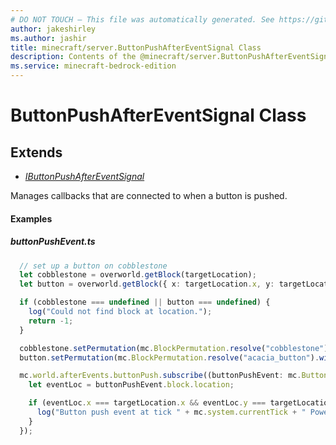 ```yaml
---
# DO NOT TOUCH — This file was automatically generated. See https://github.com/mojang/minecraftapidocsgenerator to modify descriptions, examples, etc.
author: jakeshirley
ms.author: jashir
title: minecraft/server.ButtonPushAfterEventSignal Class
description: Contents of the @minecraft/server.ButtonPushAfterEventSignal class.
ms.service: minecraft-bedrock-edition
---
```

# ButtonPushAfterEventSignal Class

## Extends
- [*IButtonPushAfterEventSignal*](IButtonPushAfterEventSignal.md)

Manages callbacks that are connected to when a button is pushed.

#### Examples
##### ***buttonPushEvent.ts***
```typescript
  // set up a button on cobblestone
  let cobblestone = overworld.getBlock(targetLocation);
  let button = overworld.getBlock({ x: targetLocation.x, y: targetLocation.y + 1, z: targetLocation.z });

  if (cobblestone === undefined || button === undefined) {
    log("Could not find block at location.");
    return -1;
  }

  cobblestone.setPermutation(mc.BlockPermutation.resolve("cobblestone"));
  button.setPermutation(mc.BlockPermutation.resolve("acacia_button").withState("facing_direction", 1 /* up */));

  mc.world.afterEvents.buttonPush.subscribe((buttonPushEvent: mc.ButtonPushAfterEvent) => {
    let eventLoc = buttonPushEvent.block.location;

    if (eventLoc.x === targetLocation.x && eventLoc.y === targetLocation.y + 1 && eventLoc.z === targetLocation.z) {
      log("Button push event at tick " + mc.system.currentTick + " Power:" + buttonPushEvent.block.getRedstonePower());
    }
  });
```
